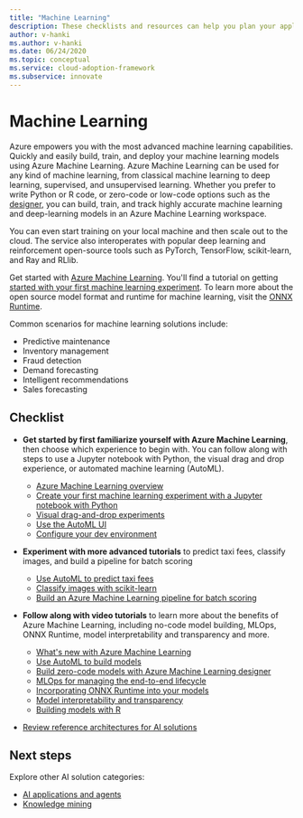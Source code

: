 ```yaml
---
title: "Machine Learning"
description: These checklists and resources can help you plan your application development and deployment.
author: v-hanki
ms.author: v-hanki
ms.date: 06/24/2020
ms.topic: conceptual
ms.service: cloud-adoption-framework
ms.subservice: innovate
---
```


<!-- cSpell:ignore scikit RLlib ONNX Jupyter -->

# Machine Learning

Azure empowers you with the most advanced machine learning capabilities. Quickly and easily build, train, and deploy your machine learning models using Azure Machine Learning. Azure Machine Learning can be used for any kind of machine learning, from classical machine learning to deep learning, supervised, and unsupervised learning. Whether you prefer to write Python or R code, or zero-code or low-code options such as the [designer](https://docs.microsoft.com/azure/machine-learning/tutorial-designer-automobile-price-train-score), you can build, train, and track highly accurate machine learning and deep-learning models in an Azure Machine Learning workspace.

You can even start training on your local machine and then scale out to the cloud. The service also interoperates with popular deep learning and reinforcement open-source tools such as PyTorch, TensorFlow, scikit-learn, and Ray and RLlib.

Get started with [Azure Machine Learning](https://docs.microsoft.com/azure/machine-learning/). You'll find a tutorial on getting [started with your first machine learning experiment](https://docs.microsoft.com/azure/machine-learning/tutorial-1st-experiment-sdk-setup). To learn more about the open source model format and runtime for machine learning, visit the [ONNX Runtime](http://onnxruntime.ai).

Common scenarios for machine learning solutions include:

- Predictive maintenance
- Inventory management
- Fraud detection
- Demand forecasting
- Intelligent recommendations
- Sales forecasting

## Checklist

- **Get started by first familiarize yourself with Azure Machine Learning**, then choose which experience to begin with. You can follow along with steps to use a Jupyter notebook with Python, the visual drag and drop experience, or automated machine learning (AutoML).

  - [Azure Machine Learning overview](https://docs.microsoft.com/azure/machine-learning/overview-what-is-azure-ml)
  - [Create your first machine learning experiment with a Jupyter notebook with Python](https://docs.microsoft.com/azure/machine-learning/tutorial-1st-experiment-sdk-setup)
  - [Visual drag-and-drop experiments](https://docs.microsoft.com/azure/machine-learning/tutorial-designer-automobile-price-train-score)
  - [Use the AutoML UI](https://docs.microsoft.com/azure/machine-learning/tutorial-first-experiment-automated-ml)
  - [Configure your dev environment](https://docs.microsoft.com/azure/machine-learning/how-to-configure-environment)

- **Experiment with more advanced tutorials** to predict taxi fees, classify images, and build a pipeline for batch scoring

  - [Use AutoML to predict taxi fees](https://docs.microsoft.com/azure/machine-learning/tutorial-auto-train-models)
  - [Classify images with scikit-learn](https://docs.microsoft.com/azure/machine-learning/tutorial-train-models-with-aml)
  - [Build an Azure Machine Learning pipeline for batch scoring](https://docs.microsoft.com/azure/machine-learning/tutorial-pipeline-batch-scoring-classification)

- **Follow along with video tutorials** to learn more about the benefits of Azure Machine Learning, including no-code model building, MLOps, ONNX Runtime, model interpretability and transparency and more.

  - [What's new with Azure Machine Learning](https://channel9.msdn.com/Shows/AI-Show/Allup-Azure-ML)
  - [Use AutoML to build models](https://aka.ms/automlvideo)
  - [Build zero-code models with Azure Machine Learning designer](https://aka.ms/studioanddesigner)
  - [MLOps for managing the end-to-end lifecycle](https://aka.ms/mlopsvideo)
  - [Incorporating ONNX Runtime into your models](https://www.youtube.com/watch?v=qy7X2JGLUC4)
  - [Model interpretability and transparency](https://aka.ms/azuremlinterpret)
  - [Building models with R](https://aka.ms/Rmodels)

- [Review reference architectures for AI solutions](https://docs.microsoft.com/azure/architecture/browse/#ai--machine-learning)

## Next steps

Explore other AI solution categories:

- [AI applications and agents](./ai-applications.md)
- [Knowledge mining](./knowledge-mining.md)
